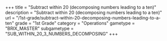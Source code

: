 +++
title = "Subtract within 20 (decomposing numbers leading to a ten)"
description = "Subtract within 20 (decomposing numbers leading to a ten)"
url = "/1st-grade/subtract-within-20-decomposing-numbers-leading-to-a-ten"
grade = "1st Grade"
category = "Operations"
gametype = "BRIX_MASTER"
subgametype = "SUB_WITHIN_20_3_NUMBERS_DECOMPOSING"
+++